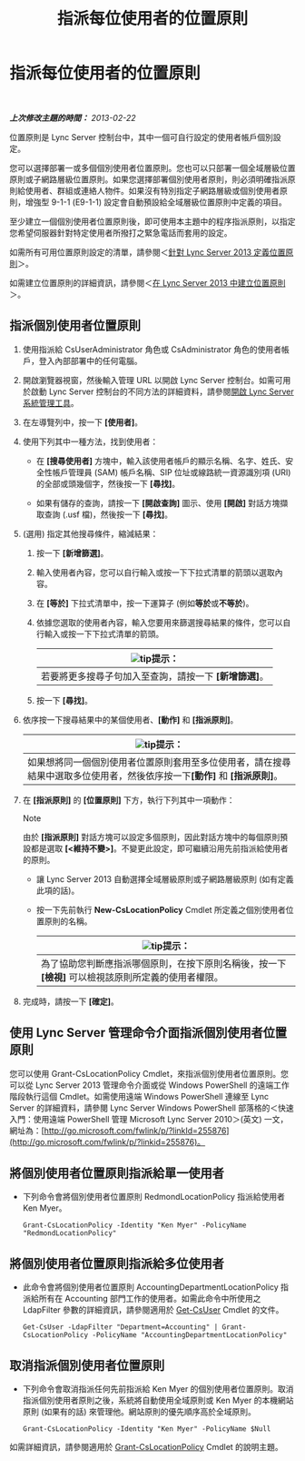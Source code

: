 ﻿---
title: 指派每位使用者的位置原則
TOCTitle: 指派每位使用者的位置原則
ms:assetid: 343f2de3-a0ae-4403-8456-6e520b579d32
ms:mtpsurl: https://technet.microsoft.com/zh-tw/library/Gg520974(v=OCS.15)
ms:contentKeyID: 49290540
ms.date: 08/10/2015
mtps_version: v=OCS.15
ms.translationtype: HT
---

# 指派每位使用者的位置原則

 

_**上次修改主題的時間：** 2013-02-22_

位置原則是 Lync Server 控制台中，其中一個可自行設定的使用者帳戶個別設定。

您可以選擇部署一或多個個別使用者位置原則。您也可以只部署一個全域層級位置原則或子網路層級位置原則。如果您選擇部署個別使用者原則，則必須明確指派原則給使用者、群組或連絡人物件。如果沒有特別指定子網路層級或個別使用者原則，增強型 9-1-1 (E9-1-1) 設定會自動預設給全域層級位置原則中定義的項目。

至少建立一個個別使用者位置原則後，即可使用本主題中的程序指派原則，以指定您希望伺服器針對特定使用者所撥打之緊急電話而套用的設定。

如需所有可用位置原則設定的清單，請參閱＜[針對 Lync Server 2013 定義位置原則](lync-server-2013-defining-the-location-policy.md)＞。

如需建立位置原則的詳細資訊，請參閱＜[在 Lync Server 2013 中建立位置原則](lync-server-2013-create-location-policies.md)＞。

## 指派個別使用者位置原則

1.  使用指派給 CsUserAdministrator 角色或 CsAdministrator 角色的使用者帳戶，登入內部部署中的任何電腦。

2.  開啟瀏覽器視窗，然後輸入管理 URL 以開啟 Lync Server 控制台。如需可用於啟動 Lync Server 控制台的不同方法的詳細資料，請參閱[開啟 Lync Server 系統管理工具](lync-server-2013-open-lync-server-administrative-tools.md)。

3.  在左導覽列中，按一下 **\[使用者\]**。

4.  使用下列其中一種方法，找到使用者：
    
      - 在 **\[搜尋使用者\]** 方塊中，輸入該使用者帳戶的顯示名稱、名字、姓氏、安全性帳戶管理員 (SAM) 帳戶名稱、SIP 位址或線路統一資源識別項 (URI) 的全部或頭幾個字，然後按一下 **\[尋找\]**。
    
      - 如果有儲存的查詢，請按一下 **\[開啟查詢\]** 圖示、使用 **\[開啟\]** 對話方塊擷取查詢 (.usf 檔)，然後按一下 **\[尋找\]**。

5.  (選用) 指定其他搜尋條件，縮減結果：
    
    1.  按一下 **\[新增篩選\]**。
    
    2.  輸入使用者內容，您可以自行輸入或按一下下拉式清單的箭頭以選取內容。
    
    3.  在 **\[等於\]** 下拉式清單中，按一下運算子 (例如**等於**或**不等於**)。
    
    4.  依據您選取的使用者內容，輸入您要用來篩選搜尋結果的條件，您可以自行輸入或按一下下拉式清單的箭頭。
        
        <table>
        <thead>
        <tr class="header">
        <th><img src="images/JJ205025.tip(OCS.15).gif" title="tip" alt="tip" />提示：</th>
        </tr>
        </thead>
        <tbody>
        <tr class="odd">
        <td>若要將更多搜尋子句加入至查詢，請按一下 <strong>[新增篩選]</strong>。</td>
        </tr>
        </tbody>
        </table>
    
    5.  按一下 **\[尋找\]**。

6.  依序按一下搜尋結果中的某個使用者、**\[動作\]** 和 **\[指派原則\]**。
    
    <table>
    <thead>
    <tr class="header">
    <th><img src="images/JJ205025.tip(OCS.15).gif" title="tip" alt="tip" />提示：</th>
    </tr>
    </thead>
    <tbody>
    <tr class="odd">
    <td>如果想將同一個個別使用者位置原則套用至多位使用者，請在搜尋結果中選取多位使用者，然後依序按一下<strong>[動作]</strong> 和 <strong>[指派原則]</strong>。</td>
    </tr>
    </tbody>
    </table>


7.  在 **\[指派原則\]** 的 **\[位置原則\]** 下方，執行下列其中一項動作：
    
    > [!NOTE]  
    > 由於 <strong>[指派原則]</strong> 對話方塊可以設定多個原則，因此對話方塊中的每個原則預設都是選取 <strong>[&lt;維持不變&gt;]</strong>。不變更此設定，即可繼續沿用先前指派給使用者的原則。
    
    
      - 讓 Lync Server 2013 自動選擇全域層級原則或子網路層級原則 (如有定義此項的話)。
    
      - 按一下先前執行 **New-CsLocationPolicy** Cmdlet 所定義之個別使用者位置原則的名稱。
        
        <table>
        <thead>
        <tr class="header">
        <th><img src="images/JJ205025.tip(OCS.15).gif" title="tip" alt="tip" />提示：</th>
        </tr>
        </thead>
        <tbody>
        <tr class="odd">
        <td>為了協助您判斷應指派哪個原則，在按下原則名稱後，按一下 <strong>[檢視]</strong> 可以檢視該原則所定義的使用者權限。</td>
        </tr>
        </tbody>
        </table>


8.  完成時，請按一下 **\[確定\]**。

## 使用 Lync Server 管理命令介面指派個別使用者位置原則

您可以使用 Grant-CsLocationPolicy Cmdlet，來指派個別使用者位置原則。您可以從 Lync Server 2013 管理命令介面或從 Windows PowerShell 的遠端工作階段執行這個 Cmdlet。如需使用遠端 Windows PowerShell 連線至 Lync Server 的詳細資料，請參閱 Lync Server Windows PowerShell 部落格的＜快速入門：使用遠端 PowerShell 管理 Microsoft Lync Server 2010＞(英文) 一文，網址為：[http://go.microsoft.com/fwlink/p/?linkId=255876](http://go.microsoft.com/fwlink/p/?linkid=255876)。

## 將個別使用者位置原則指派給單一使用者

  - 下列命令會將個別使用者位置原則 RedmondLocationPolicy 指派給使用者 Ken Myer。
    
        Grant-CsLocationPolicy -Identity "Ken Myer" -PolicyName "RedmondLocationPolicy"

## 將個別使用者位置原則指派給多位使用者

  - 此命令會將個別使用者位置原則 AccountingDepartmentLocationPolicy 指派給所有在 Accounting 部門工作的使用者。如需此命令中所使用之 LdapFilter 參數的詳細資訊，請參閱適用於 [Get-CsUser](https://docs.microsoft.com/en-us/powershell/module/skype/Get-CsUser) Cmdlet 的文件。
    
        Get-CsUser -LdapFilter "Department=Accounting" | Grant-CsLocationPolicy -PolicyName "AccountingDepartmentLocationPolicy"

## 取消指派個別使用者位置原則

  - 下列命令會取消指派任何先前指派給 Ken Myer 的個別使用者位置原則。取消指派個別使用者原則之後，系統將自動使用全域原則或 Ken Myer 的本機網站原則 (如果有的話) 來管理他。網站原則的優先順序高於全域原則。
    
        Grant-CsLocationPolicy -Identity "Ken Myer" -PolicyName $Null

如需詳細資訊，請參閱適用於 [Grant-CsLocationPolicy](https://docs.microsoft.com/en-us/powershell/module/skype/Grant-CsLocationPolicy) Cmdlet 的說明主題。


